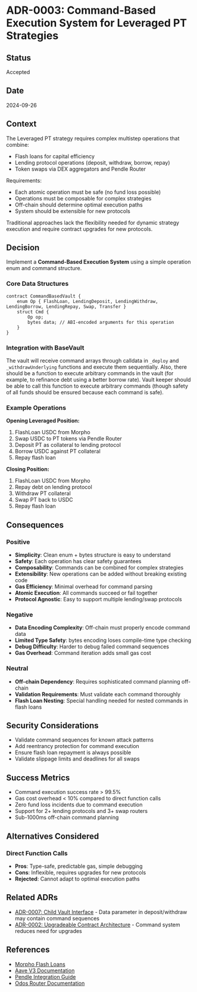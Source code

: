 # ADR-0003: Command-Based Execution System for Leveraged PT Strategies

## Status
Accepted

## Date
2024-09-26

## Context
The Leveraged PT strategy requires complex multistep operations that combine:
- Flash loans for capital efficiency
- Lending protocol operations (deposit, withdraw, borrow, repay)
- Token swaps via DEX aggregators and Pendle Router

Requirements:
- Each atomic operation must be safe (no fund loss possible)
- Operations must be composable for complex strategies
- Off-chain should determine optimal execution paths
- System should be extensible for new protocols

Traditional approaches lack the flexibility needed for dynamic strategy execution and require contract upgrades for new protocols.

## Decision
Implement a **Command-Based Execution System** using a simple operation enum and command structure.

### Core Data Structures

```solidity
contract CommandBasedVault {
    enum Op { FlashLoan, LendingDeposit, LendingWithdraw, LendingBorrow, LendingRepay, Swap, Transfer }
    struct Cmd {
        Op op;
        bytes data; // ABI-encoded arguments for this operation 
    }
}
```

### Integration with BaseVault

The vault will receive command arrays through calldata in `_deploy` and `_withdrawUnderlying` functions and execute them sequentially.
Also, there should be a function to execute arbitrary commands in the vault (for example, to refinance debt using a better borrow rate).
Vault keeper should be able to call this function to execute arbitrary commands (though safety of all funds should be ensured because each command is safe).

### Example Operations

**Opening Leveraged Position:**
1. FlashLoan USDC from Morpho
2. Swap USDC to PT tokens via Pendle Router
3. Deposit PT as collateral to lending protocol
4. Borrow USDC against PT collateral
5. Repay flash loan

**Closing Position:**
1. FlashLoan USDC from Morpho
2. Repay debt on lending protocol
3. Withdraw PT collateral
4. Swap PT back to USDC
5. Repay flash loan

## Consequences

### Positive
- **Simplicity**: Clean enum + bytes structure is easy to understand
- **Safety**: Each operation has clear safety guarantees
- **Composability**: Commands can be combined for complex strategies
- **Extensibility**: New operations can be added without breaking existing code
- **Gas Efficiency**: Minimal overhead for command parsing
- **Atomic Execution**: All commands succeed or fail together
- **Protocol Agnostic**: Easy to support multiple lending/swap protocols

### Negative
- **Data Encoding Complexity**: Off-chain must properly encode command data
- **Limited Type Safety**: bytes encoding loses compile-time type checking
- **Debug Difficulty**: Harder to debug failed command sequences
- **Gas Overhead**: Command iteration adds small gas cost

### Neutral
- **Off-chain Dependency**: Requires sophisticated command planning off-chain
- **Validation Requirements**: Must validate each command thoroughly
- **Flash Loan Nesting**: Special handling needed for nested commands in flash loans

## Security Considerations
- Validate command sequences for known attack patterns
- Add reentrancy protection for command execution
- Ensure flash loan repayment is always possible
- Validate slippage limits and deadlines for all swaps

## Success Metrics
- Command execution success rate > 99.5%
- Gas cost overhead < 10% compared to direct function calls
- Zero fund loss incidents due to command execution
- Support for 2+ lending protocols and 3+ swap routers
- Sub-1000ms off-chain command planning

## Alternatives Considered

### Direct Function Calls
- **Pros**: Type-safe, predictable gas, simple debugging
- **Cons**: Inflexible, requires upgrades for new protocols
- **Rejected**: Cannot adapt to optimal execution paths

## Related ADRs
- [ADR-0007: Child Vault Interface](0007-child-vault-interface.md) - Data parameter in deposit/withdraw may contain command sequences
- [ADR-0002: Upgradeable Contract Architecture](0002-upgradeable-contract-architecture.md) - Command system reduces need for upgrades

## References
- [Morpho Flash Loans](https://docs.morpho.org/morpho/developers/flash-loans)
- [Aave V3 Documentation](https://docs.aave.com/developers/)
- [Pendle Integration Guide](https://docs.pendle.finance/)
- [Odos Router Documentation](https://docs.odos.xyz/)
